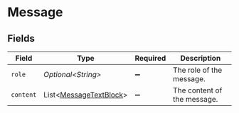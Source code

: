 # Message


## Fields

| Field                                                                  | Type                                                                   | Required                                                               | Description                                                            |
| ---------------------------------------------------------------------- | ---------------------------------------------------------------------- | ---------------------------------------------------------------------- | ---------------------------------------------------------------------- |
| `role`                                                                 | *Optional\<String>*                                                    | :heavy_minus_sign:                                                     | The role of the message.                                               |
| `content`                                                              | List\<[MessageTextBlock](../../models/components/MessageTextBlock.md)> | :heavy_minus_sign:                                                     | The content of the message.                                            |